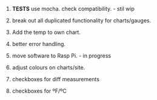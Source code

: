 1)  **TESTS**
    use mocha. check compatibility. - stil wip

2) break out all duplicated functionality for charts/gauges.

3) Add the temp to own chart.

4) better error handling.

5) move software to Rasp Pi. - in progress

6) adjust colours on charts/site.

7) checkboxes for diff measurements

8) checkboxes for ºF/ºC
